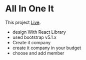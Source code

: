 # All In One It

This project [Live](https://hardcore-franklin-a0f381.netlify.app/).


* design With React Library
* used bootstrap v5.1.x 
* Create it company
* create it company in your budget
* choose and add member

